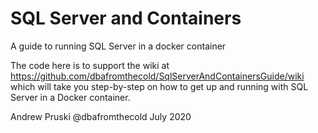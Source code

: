 # SQL Server and Containers
A guide to running SQL Server in a docker container

The code here is to support the wiki at https://github.com/dbafromthecold/SqlServerAndContainersGuide/wiki<br>
which will take you step-by-step on how to get up and running with SQL Server in a Docker container.


Andrew Pruski
@dbafromthecold
July 2020
